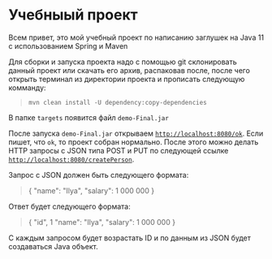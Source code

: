 # Учебныый проект

Всем привет, это мой учебный проект по написанию заглушек на Java 11 с использованием Spring и Maven

Для сборки и запуска проекта надо с помощью git склонировать данный проект или скачать его архив, распаковав после,
после чего открыть терминал из директории проекта и прописать следующую комманду:

> `mvn clean install -U dependency:copy-dependencies`

В папке `targets` появится файл `demo-Final.jar`

После запуска `demo-Final.jar` открываем [`http://localhost:8080/ok`](http://localhost:8080/ok). Если пишет, что `ok`,
то проект собран нормально. После этого можно делать HTTP запросы с JSON типа POST и PUT по следующей ссылке 
[`http://localhost:8080/createPerson`](http://localhost:8080/createPerson).

Запрос с JSON должен быть следующего формата:

> {
>   "name": "Ilya",
>   "salary": 1 000 000
> }

Ответ будет следующего формата:
> {
>   "id", 1
>   "name": "Ilya",
>   "salary": 1 000 000
> }

С каждым запросом будет возрастать ID и по данным из JSON будет создаваться Java объект.

